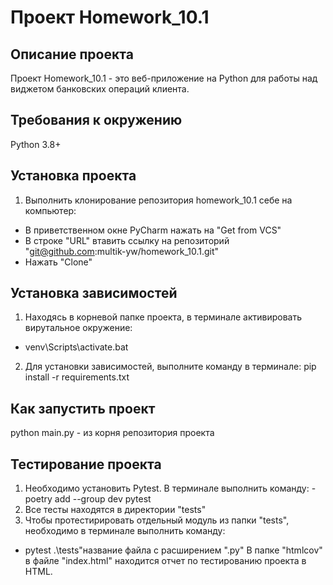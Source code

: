 # Проект Homework_10.1

## Описание проекта 
Проект Homework_10.1 - это веб-приложение на Python для работы над виджетом банковских операций клиента.

## Требования к окружению 
Python 3.8+

## Установка проекта 
1. Выполнить клонирование репозитория homework_10.1 себе на компьютер:
- В приветственном окне PyCharm нажать на "Get from VCS"
- В строке "URL" втавить ссылку на репозиторий "git@github.com:multik-yw/homework_10.1.git"
- Нажать "Clone"

## Установка зависимостей 
1. Находясь в корневой папке проекта, в терминале активировать вирутальное окружение:
- venv\Scripts\activate.bat
2. Для установки зависимостей, выполните команду в терминале:
pip install -r requirements.txt

## Как запустить проект 
python main.py - из корня репозитория проекта 

## Тестирование проекта
1. Необходимо установить Pytest. В терминале выполнить команду:
 -poetry add --group dev pytest
2. Все тесты находятся в директории "tests"
3. Чтобы протестирировать отдельный модуль из папки "tests", необходимо в терминале выполнить команду:
 - pytest .\tests\"название файла с расширением ".py"
В папке "htmlcov" в файле "index.html" находится отчет по тестированию проекта в HTML.
